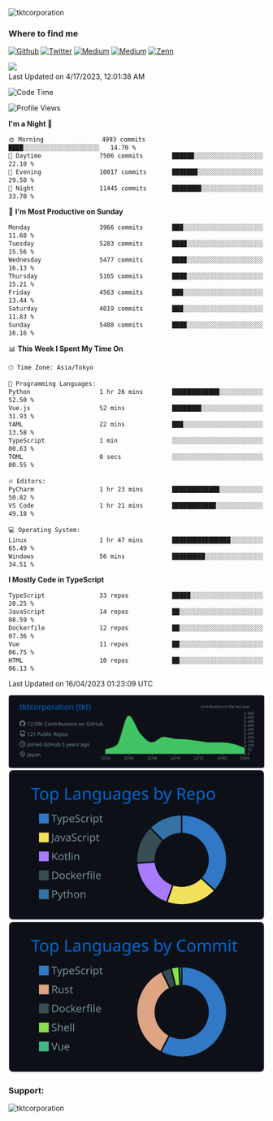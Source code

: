 <p align="left"> <img src="https://komarev.com/ghpvc/?username=tktcorporation&label=Profile%20views&color=0e75b6&style=flat" alt="tktcorporation" /> </p>

<h3>Where to find me</h3>
<p>
<a href="https://github.com/tktcorporation" target="_blank"><img alt="Github" src="https://img.shields.io/badge/GitHub-%2312100E.svg?&style=for-the-badge&logo=Github&logoColor=white" /></a>
<a href="https://twitter.com/tktcorporation" target="_blank"><img alt="Twitter" src="https://img.shields.io/badge/twitter-%231DA1F2.svg?&style=for-the-badge&logo=twitter&logoColor=white" /></a>
<a href="https://www.linkedin.com/in/tktcorporation" target="_blank"><img alt="Medium" src="https://img.shields.io/badge/linkdin-0a66c2.svg?&style=for-the-badge&logo=linkedin&logoColor=white" /></a>
<a href="https://qiita.com/tktcorporation" target="_blank"><img alt="Medium" src="https://img.shields.io/badge/qiita-55C500.svg?&style=for-the-badge&logo=qiita&logoColor=white" /></a>
<a href="https://zenn.dev/tktcorporation" target="_blank"><img alt="Zenn" src="https://img.shields.io/badge/Zenn-3EA8FF.svg?&style=for-the-badge&logo=Zenn&logoColor=white" /></a>
</p>

<!--START_SECTION:lapras-card-->
<a href="https://lapras.com/public/tktcorporation" target="_blank" rel="noopener noreferrer"><img src="https://lapras-card-generator.vercel.app/api/svg?e=3.89&b=3.48&i=3.58&b1=%23232323&b2=%236d6d6d&i1=%23212121&i2=%23818181&l=en" width="300" ></a>  
Last Updated on 4/17/2023, 12:01:38 AM
<!--END_SECTION:lapras-card-->
  
<!--START_SECTION:waka-->
![Code Time](http://img.shields.io/badge/Code%20Time-928%20hrs%2029%20mins-blue)

![Profile Views](http://img.shields.io/badge/Profile%20Views-0-blue)

**I'm a Night 🦉** 

```text
🌞 Morning                4993 commits        ████░░░░░░░░░░░░░░░░░░░░░   14.70 % 
🌆 Daytime                7506 commits        ██████░░░░░░░░░░░░░░░░░░░   22.10 % 
🌃 Evening                10017 commits       ███████░░░░░░░░░░░░░░░░░░   29.50 % 
🌙 Night                  11445 commits       ████████░░░░░░░░░░░░░░░░░   33.70 % 
```
📅 **I'm Most Productive on Sunday** 

```text
Monday                   3966 commits        ███░░░░░░░░░░░░░░░░░░░░░░   11.68 % 
Tuesday                  5283 commits        ████░░░░░░░░░░░░░░░░░░░░░   15.56 % 
Wednesday                5477 commits        ████░░░░░░░░░░░░░░░░░░░░░   16.13 % 
Thursday                 5165 commits        ████░░░░░░░░░░░░░░░░░░░░░   15.21 % 
Friday                   4563 commits        ███░░░░░░░░░░░░░░░░░░░░░░   13.44 % 
Saturday                 4019 commits        ███░░░░░░░░░░░░░░░░░░░░░░   11.83 % 
Sunday                   5488 commits        ████░░░░░░░░░░░░░░░░░░░░░   16.16 % 
```


📊 **This Week I Spent My Time On** 

```text
🕑︎ Time Zone: Asia/Tokyo

💬 Programming Languages: 
Python                   1 hr 26 mins        █████████████░░░░░░░░░░░░   52.50 % 
Vue.js                   52 mins             ████████░░░░░░░░░░░░░░░░░   31.93 % 
YAML                     22 mins             ███░░░░░░░░░░░░░░░░░░░░░░   13.58 % 
TypeScript               1 min               ░░░░░░░░░░░░░░░░░░░░░░░░░   00.63 % 
TOML                     0 secs              ░░░░░░░░░░░░░░░░░░░░░░░░░   00.55 % 

🔥 Editors: 
PyCharm                  1 hr 23 mins        █████████████░░░░░░░░░░░░   50.82 % 
VS Code                  1 hr 21 mins        ████████████░░░░░░░░░░░░░   49.18 % 

💻 Operating System: 
Linux                    1 hr 47 mins        ████████████████░░░░░░░░░   65.49 % 
Windows                  56 mins             █████████░░░░░░░░░░░░░░░░   34.51 % 
```

**I Mostly Code in TypeScript** 

```text
TypeScript               33 repos            █████░░░░░░░░░░░░░░░░░░░░   20.25 % 
JavaScript               14 repos            ██░░░░░░░░░░░░░░░░░░░░░░░   08.59 % 
Dockerfile               12 repos            ██░░░░░░░░░░░░░░░░░░░░░░░   07.36 % 
Vue                      11 repos            ██░░░░░░░░░░░░░░░░░░░░░░░   06.75 % 
HTML                     10 repos            ██░░░░░░░░░░░░░░░░░░░░░░░   06.13 % 
```




 Last Updated on 16/04/2023 01:23:09 UTC
<!--END_SECTION:waka-->

[![](https://raw.githubusercontent.com/tktcorporation/tktcorporation/master/profile-summary-card-output/github_dark/0-profile-details.svg)](https://github.com/vn7n24fzkq/github-profile-summary-cards)
[![](https://raw.githubusercontent.com/tktcorporation/tktcorporation/master/profile-summary-card-output/github_dark/1-repos-per-language.svg)](https://github.com/vn7n24fzkq/github-profile-summary-cards) [![](https://raw.githubusercontent.com/tktcorporation/tktcorporation/master/profile-summary-card-output/github_dark/2-most-commit-language.svg)](https://github.com/vn7n24fzkq/github-profile-summary-cards)

<h3 align="left">Support:</h3>
<p><a href="https://www.buymeacoffee.com/tktcorporation"> <img align="left" src="https://cdn.buymeacoffee.com/buttons/v2/default-yellow.png" height="50" width="210" alt="tktcorporation" /></a></p><br><br>
